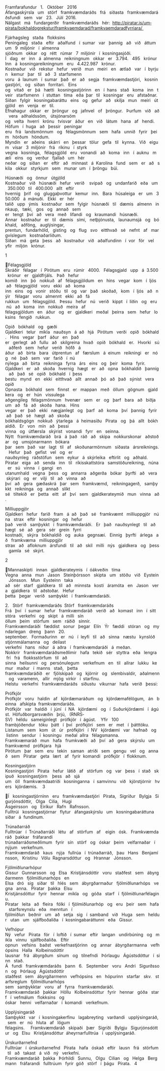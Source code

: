 Framfarafundur   1.   Október   2016 
 
Áfangaskýrsla   um   störf   framkvæmdaráðs   frá   síðasta   framkvæmdaráðsfundi   sem   var   23.   Júlí 
2016. 
Nálgast   má   fundargerðir   framkvæmdaráðs   hér: 
http://piratar.is/um­pirata/bokhald­og­rekstur/framkvaemdarad/framkvaemdarad­fyrri­ara/ 

Fjárhagsleg   staða   flokksins 
Peningaleg   staða   eftir   aðalfund   í  sumar   var   þannig   að   við   áttum   um   9  miljónir   í  almenna 
sjóðnum   okkar   og   rétt   rúmar   7  miljónir   í  kosningasjóði. 
  
Í   dag   er   inn   á  almenna   reikningnum   okkar   er   3.794.   495   krónur 
Inn   á  kosningareikningnum   eru   4.422.987   krónur. 
  
Kostnaður   við   rekstur   hefur   verið   mun   meiri   en   ætlað   var   í  byrjun   kemur   þar   til   að   3  starfsmenn 
voru   á  launum   í  sumar   það   er   að   segja   framkvæmdastjóri,   kosningastjóri,   og   síðan   forritari.   Eins 
og   vitað   er   þá   hætti   kosningastjórinn   en   í  hans   stað   koma   inn   tveir   starfsmenn   í  stuttan   tíma   eða 
þar   til   kosningar   eru   afstaðnar. 
Síðan   fylgir   kosningabaráttu   eins   og   gefur   að   skilja   mun   meiri   útgjöld   en   venja   er   til. 
  
Efnahagur   okkar   er   þröngur   og   jafnvel   of   þröngur.   Þurfum   við   að   vera   aðhaldssöm,   útsjónarsöm 
og   velta   hverri   krónu   tvisvar   áður   en   við   látum   hana   af   hendi.   Höfum   í  huga   að   þessir   peningar 
eru   frá   landsmönnum   og   félagsmönnum   sem   hafa   unnið   fyrir   þeim   hörðum   höndum. 
  
Myndin   er   aðeins   skárri   en   þessar   tölur   gefa   til   kynna.   Við   eigum   vísar   3  miljónir   frá   ríkinu   í  styrk 
vegna   kosninga,   félagsgjöld   eru   vonandi   að   koma   inn   í  auknu   mæli   eins   og   verður   fjallað   um   hér 
neðar   og   síðan   er   eftir   að   minnast   á  Karolina   fund   sem   er   að   skila   okkur   styrkjum   sem   munar 
um   í  þröngu   búi. 

Húsnæði   og   önnur   útgjöld 
Kostnaður   við   húsnæði   hefur   verið    svipað   og   undanfarið   eða   um   350.000   til   400.000   allt   eftir 
hvernig   þrif   og   gluggaþvottur   kemur   inn.   Bara   húsaleiga   er   um   350.000   á  mánuði.   Ekki   er   hér 
talið   upp   ýmis   kostnaður   sem   fylgir   húsnæði   til   dæmis   almenn   innkaup,   tæki,   gos   og   annað   sem 
er   tengt   því   að   vera   með   lifandi   og   kraumandi   húsnæði. 
  
Annar   kostnaður   er   til   dæmis   sími,   netþjónusta,   launaumsjá   og   bókhald,   aðföng,   auglýsingar, 
prentun,   fundarhöld,   gisting   og   flug   svo   eitthvað   sé   nefnt   af   margvíslegum   kostnaðarliðum. 
Síðan   má   geta   þess   að   kostnaður   við   aðalfundinn   í  vor   fór   vel   yfir   miljón   krónur. 

1 

Félagsgjöld 
Skráðir   félagar   í  Pírötum   eru   rúmir   4000.   Félagsgjald   upp   á  3.500   krónur   er   gjaldfrjáls.   Það   hefur 
komið   inn   þó   nokkuð   af   félagsgjöldum   en   hins   vegar   kom   í  ljós   að   félagsgjöld   voru   ekki   að   koma 
inn   eins   og   vonir   stóðu   til   og   var   það   skoðað,   kom   í  ljós   að   nýir    félagar   voru   almennt   ekki   að   fá 
rukkun   um   félagsgjöld.   Þessu   hefur   nú   verið   kippt   í  liðin   og   eru   nú   að   koma   inn   nokkuð   meira   af 
félagsgjöldum   en   áður   og   er   gjaldkeri   meðal   þeirra   sem   hefur   loksins   fengið   rukkun. 

Opið   bókhald   og   gæði 
Gjaldkeri   telur   mikla   nauðsyn   á  að   hjá   Pírötum   verði   opið   bókhald.   Hins   vegar   þarf   áður   en   það 
er   gerlegt   að   fullu   að   skilgreina   hvað   opið   bókhald   er.   Hvorki   sú   aðferð   sem   hefur   verið   höfð   á 
áður   að   birta   bara   útprentun   af   færslum   á  einum   reikningi   er   nóg   né   það   sem   var   farið   í  nú 
nýlega   að   birta   reikninga   fyrra   árs   eins   og   þeir   koma   fyrir. 
Gjaldkeri   er   að   skoða   hvernig   hægt   er   að   opna   bókhaldið   þannig   að   það   sé   opið   bókhald   í  þess 
bestu   mynd   en   ekki   eitthvað   allt   annað   þó   að   það   sýnist   vera   opið 
  
Opnasta   bókhald   sem   finnst   er   mappan   með   öllum   gögnum   gjaldkera   og   er   hún   vissulega 
aðgengileg   félagsmönnum   hvenær   sem   er   og   þarf   bara   að   biðja   um   að   fá   að   skoða   hana.   Hins 
vegar   er   það   ekki   nægjanlegt   og   þarf   að   koma   því   þannig   fyrir   að   það   sé   hægt   að   skoða 
bókhaldsgögn   nokkuð   ýtarlega   á  heimasíðu   Pírata   og   þá   allt   bókhaldið.   Er   von   mín   að   þessi 
vinna   og   útfærsla   skýrist   vonandi   fyrr   en   seinna. 
  
Nýtt   framkvæmdaráð   brá   á  það   ráð   að   skipa   nokkurskonar   aðstoðar­   og   umsjónarmann   bókara 
þar   sem   það   var   lagt   til   af   skoðunarmönnum   síðasta   ársreiknings.   Hefur   það   gefist   vel   og   er 
nauðsynleg   ráðstöfun   sem   eykur   á  skýrleika   eftirlit   og   aðhald. 
  
Píratar   eiga   að   senda   inn   til   ríkisskattstóra   samstöðureikning,   núna   er   sú   vinna   í  gangi   en 
utanumhald   vegna   þess   og   annarra   aðgerða   bókar   þyrfti   að   vera   skýrari   og   er   vilji   til   að   vinna   að 
því   að   gera   gæðaskrá   þar   sem   framkvæmd,   reikningagerð,   samþykkt   reikninga   og   annað   slíkt 
sé   tiltekið   er   þetta   eitt   af   því   sem   gjaldkerateymið   mun   vinna   að. 
 

Milliuppgjör 
Gjaldkeri   hefur   farið   fram   á  að   það   sé   framkvæmt   milliuppgjör   núna   strax   eftir   kosningar   og   hefur 
það   verið   samþykkt   í  framkvæmdaráði.   Er   það   nauðsynlegt   til   að   hægt   sé   að   gera   sér   grein   fyrri 
kostnaði,   skýra   bókhaldið   og   auka   gegnsæi.   Einnig   þyrfti   árlega   að   framkvæma   milliuppgjör 
strax   að   afloknum   ársfundi   til   að   skil   milli   nýs   gjaldkera   og   þess   gamla   sé   skýrt. 

2 

Mannaskipti   innan   gjaldkerateymis   í  óákveðin   tíma 
Vegna   anna   mun   Jason   Steinþórsson   skipta   um   stöðu   við   Eystein   Jónsson.   Mun   Eysteinn   taka 
að   sér   starf   gjaldkera   til   að   minnsta   kosti   áramóta   en   Jason   vera   gjaldkera   til   aðstoðar.   Hefur 
þetta   þegar   verið   samþykkt   í  framkvæmdaráði. 

2.   Störf   framkvæmdaráðs 
Störf   framkvæmdaráðs 
 
Frá   því   í  sumar   hefur   framkvæmdaráð   verið   að   komast   inn   í  sitt   stóra   verkefni   og   skipt   á  milli   sín 
öllum   þeim   störfum   sem   ráðið   sinnir.  
Framkvæmdaráði   fæddist   sonur   þegar   Elín   Ýr   fæddi   stóran   og   myndarlegan   dreng   þann   20. 
september.   Formaðurinn   er   nú   í  leyfi   til   að   sinna   næstu   kynslóð   stjórnmálamanna   og   deilast 
verkefni   hans   niður   á  aðra   í  framkvæmdaráði   á  meðan. 
Nokkrir   framkvæmdaráðsmeðlimir   hafa   tekið   sér   styttra   eða   lengra   frí   frá   flokksstörfum   til   að 
sinna   heilsunni   og   persónulegum   verkefnum   en   til   allrar   lukku   kemur   maður   í  manns   stað,   þetta 
framkvæmdaráðið   er   fjölskipað   og   kjörnir   og   slembivaldir,   aðalmenn   og   varamenn,   allir   mjög 
virkir   í  starfinu.  
 
Helstu   verkefni   framkvæmdaráðs   síðustu   vikurnar   hafa   verið   þessi: 

Prófkjör 
Prófkjör   voru   haldin   af   kjördæmaráðum   og   kjördæmafélögum,   án   beinna   afskipta 
framkvæmdaráðs. 
Prófkjör   var   haldið   í  júní   í  NA   kjördæmi   og   í  Suðurkjördæmi   í  ágúst. 
Höfuðborgarsvæðin   þrjú,   (RN­RS­SV)   héldu   sameiginlegt   prófkjör   í  ágúst.    Yfir   100 
frambjóðendur   tóku   þátt   í  því   prófkjöri   sem   er   met   í  þátttöku. 
Listanum   sem   kom   út   úr   prófkjöri   í  NV   kjördæmi   var   hafnað   og   listinn   sendur   í  kosningu   meðal 
allra   félagsmanna. 
 
Framkvæmaráð   mun   hafa   frumkvæði   að   því   að   gera   skýrslu   um   framkvæmd   prófkjara   hjá 
Pírötum   þar   sem   eru   tekin   saman   atriði   sem   gengu   vel   og   annað   sem   Píratar   geta   lært   af   fyrir 
komandi   prófkjör   í  flokknum. 
 

Kosningastjórn 
Kosningastjóri   Pírata   hefur   látið   af   störfum   og   var   þess   í  stað   skipuð   kosningastjórn    þess   að   sjá 
um   öll   framkvæmdaatriði   kosninganna   í  samvinnu   við   kjörstjórnir   hvers   kjördæmis.   
3 

Í   kosningastjórninn   eru   framkvæmdastjóri   Pírata,   Sigríður   Bylgja   Sigurjónsdóttir,   Olga   Cilia,   Hugi 
Ásgeirsson   og   Eiríkur   Rafn   Rafnsson.   
Fulltrúi   kosningastjórnar   flytur   áfangaskýrslu   um   kosningabaráttuna   síðar   á  fundinum. 
 

Trúnaðarráð 
Fulltrúar   í  Trúnaðarráði   létu   af   störfum   af    eigin   ósk.   Framkvæmdaráð   þakkar   fráfarandi 
trúnaðarráðsmeðlimum   fyrir   sín   störf   og   óskar   þeim   velfarnaðar   í  nýjum   verkefnum. 
Framkvæmdaráð   kaus   nýja   fullrúa   í  trúnaðarráð,   þau   Hans   Benjamínsson,   Kristínu   Völu 
Ragnarsdóttur   og   Hrannar   Jónsson. 
 
 

Fjölmiðlunarhópur 
Gissur   Gunnarsson   og   Elsa   Kristjánsdóttir   voru   staðfest   sem   ábyrgðarmenn   fjölmiðlunarhóps   en 
Elsa   dró   sig   síðar   til   hlés   sem   ábyrgðarmaður   fjölmiðlunarhóps   vegna   anna.   Píratar   þakka   Elsu 
Kristjánsdóttur   fyrir   hennar   mikla   og   góða   starf   í  fjölmiðlunarfélaginu.  
Píratar   leita   að   fleira   fólki   í  fjölmiðlunarhóp   og   eru   þeir   sem   hafa   starfsreynslu   eða   menntun   í 
fjölmiðlun   beðnir   um   að   setja   sig   í  samband   við   Huga   sem   heldur   utan   um   sjálfboðaliða   í 
kosningabaráttunni   eða   Gissur. 

Vefhópur 
Ný   vefur   Pírata   fór   í  loftið   í  sumar   eftir   langan   undirbúning   og   mikla   vinnu   sjálfboðaliða.   Eftir 
opnun   vefsins   baðst   verkefnastjórinn   og   annar   ábyrgðarmanna   vefhópsins   Halla   Kolbeinsdóttir 
lausnar   frá   ábyrgðum   sínum   og   tilnefndi   Þórlaugu   Ágústsdóttur   í  sinn   stað.  
Á   fundi   framkvæmdaráðs   þann   6.   September   voru   Andri   Sigurðsson   og   Þórlaug   Ágústsdóttir 
staðfest   sem   ábyrgðarmenn   vefhópsins   en   hópurinn   starfar   skv.   starfsreglum   fjölmiðlunarhóps 
sem   samþykktar   voru   af   fyrra   framkvæmdaráði.  
Framkvæmdaráð   þakkar   Höllu   Kolbeinsdóttur   fyrir   hennar   góða   starf   í  vefmálum   flokksins   og 
óskar   henni   velfarnaðar   í  komandi   verkefnum.  

Upplýsingaráð 
Samþykkt   var   í  kosningakerfinu   lagabreyting   varðandi   upplýsingaráð,   sem   er   nú   hluta   af   lögum 
félagsins.     Framkvæmdaráð   skipaði   þær   Sigríði   Bylgju   Sigurjónsdóttur   og   Elsu   Kristjánsdóttur 
áheyrnarfulltrúa   í  upplýsingaráð. 

Úrskurðarnefnd 
Fulltrúar   í  úrskurðarnefnd   Pírata   hafa   óskað   eftir   lausn   frá   störfum   til   að   takast   á  við   ný   verkefni. 
Framkvæmdaráð   þakka   Þórhildi   Sunnu,   Olgu   Cilian   og   Helga   Bergmann   fráfarandi   fulltrúum   fyrir 
góð   störf   í  þágu   Pírata.  
4 

